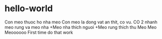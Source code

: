 # hello-world
Con meo thuoc ho nha meo
Con meo la dong vat an thit, co vu. CO 2 nhanh meo rung va meo nha
+Meo nha thich nguoi
+Meo rung thich thu
Meo Meo Meoooooo
First time do that work